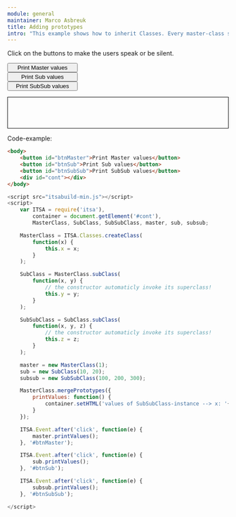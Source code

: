 ```yaml
---
module: general
maintainer: Marco Asbreuk
title: Adding prototypes
intro: "This example shows how to inherit Classes. Every master-class should be defined using </b>ITSA.Classes.createClass()</b>. From that point out, Classes can be inherited by using <b>subClass</b> of the parent-Class."
---
```


<style type="text/css">
    #btnMaster, #btnSub, #btnSubSub {
        display: block;
        min-width: 12em;
    }
    #cont {
        border: solid 1px #000;
        padding: 1em;
        min-width: 10em;
        min-height: 3em;
        display: block;
        margin-top: 1em;
    }
</style>

Click on the buttons to make the users speak or be silent.

<button id="btnMaster" class="pure-button pure-button-bordered">Print Master values</button>
<button id="btnSub" class="pure-button pure-button-bordered">Print Sub values</button>
<button id="btnSubSub" class="pure-button pure-button-bordered">Print SubSub values</button>

<div id="cont"></div>


<p class="spaced">Code-example:</p>

```html
<body>
    <button id="btnMaster">Print Master values</button>
    <button id="btnSub">Print Sub values</button>
    <button id="btnSubSub">Print SubSub values</button>
    <div id="cont"></div>
</body>
```

```js
<script src="itsabuild-min.js"></script>
<script>
    var ITSA = require('itsa'),
        container = document.getElement('#cont'),
        MasterClass, SubClass, SubSubClass, master, sub, subsub;

    MasterClass = ITSA.Classes.createClass(
        function(x) {
            this.x = x;
        }
    );

    SubClass = MasterClass.subClass(
        function(x, y) {
            // the constructor automaticly invoke its superclass!
            this.y = y;
        }
    );

    SubSubClass = SubClass.subClass(
        function(x, y, z) {
            // the constructor automaticly invoke its superclass!
            this.z = z;
        }
    );

    master = new MasterClass(1);
    sub = new SubClass(10, 20);
    subsub = new SubSubClass(100, 200, 300);

    MasterClass.mergePrototypes({
        printValues: function() {
            container.setHTML('values of SubSubClass-instance --> x: '+this.x+', y: '+this.y+', z: '+this.z);
        }
    });

    ITSA.Event.after('click', function(e) {
        master.printValues();
    }, '#btnMaster');

    ITSA.Event.after('click', function(e) {
        sub.printValues();
    }, '#btnSub');

    ITSA.Event.after('click', function(e) {
        subsub.printValues();
    }, '#btnSubSub');

</script>
```

<script src="../../dist/itsabuild-min.js"></script>
<script>
    var ITSA = require('itsa'),
        container = document.getElement('#cont'),
        MasterClass, SubClass, SubSubClass, master, sub, subsub;

    MasterClass = ITSA.Classes.createClass(
        function(x) {
            this.x = x;
        }
    );

    SubClass = MasterClass.subClass(
        function(x, y) {
            // the constructor automaticly invoke its superclass!
            this.y = y;
        }
    );

    SubSubClass = SubClass.subClass(
        function(x, y, z) {
            // the constructor automaticly invoke its superclass!
            this.z = z;
        }
    );

    master = new MasterClass(1);
    sub = new SubClass(10, 20);
    subsub = new SubSubClass(100, 200, 300);

    MasterClass.mergePrototypes({
        printValues: function() {
            container.setHTML('values --> x: '+this.x+', y: '+this.y+', z: '+this.z);
        }
    });

    ITSA.Event.after('click', function(e) {
        master.printValues();
    }, '#btnMaster');

    ITSA.Event.after('click', function(e) {
        sub.printValues();
    }, '#btnSub');

    ITSA.Event.after('click', function(e) {
        subsub.printValues();
    }, '#btnSubSub');

</script>